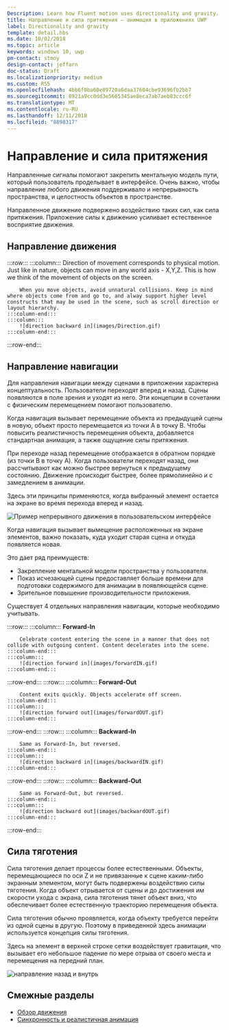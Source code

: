 ```yaml
---
Description: Learn how Fluent motion uses directionality and gravity.
title: Направление и сила притяжения — анимация в приложениях UWP
label: Directionality and gravity
template: detail.hbs
ms.date: 10/02/2018
ms.topic: article
keywords: windows 10, uwp
pm-contact: stmoy
design-contact: jeffarn
doc-status: Draft
ms.localizationpriority: medium
ms.custom: RS5
ms.openlocfilehash: 4bb6f0ba60e89720a6daa37604cbe93696fb2bb7
ms.sourcegitcommit: 8921a9cc0dd3e5665345ae8eca7ab7aeb83ccc6f
ms.translationtype: MT
ms.contentlocale: ru-RU
ms.lasthandoff: 12/11/2018
ms.locfileid: "8898317"
---
```

# <a name="directionality-and-gravity"></a>Направление и сила притяжения

Направленные сигналы помогают закрепить ментальную модель пути, который пользователь проделывает в интерфейсе. Очень важно, чтобы направление любого движения поддерживало и непрерывность пространства, и целостность объектов в пространстве.

Направленное движение подвержено воздействию таких сил, как сила притяжения. Приложение силы к движению усиливает естественное восприятие движения.

## <a name="direction-of-movement"></a>Направление движения

:::row:::
    :::column:::
        Direction of movement corresponds to physical motion. Just like in nature, objects can move in any world axis - X,Y,Z. This is how we think of the movement of objects on the screen.

        When you move objects, avoid unnatural collisions. Keep in mind where objects come from and go to, and alway support higher level constructs that may be used in the scene, such as scroll direction or layout hierarchy.
    :::column-end:::
    :::column:::
        ![direction backward in](images/Direction.gif)
    :::column-end:::
:::row-end:::

## <a name="direction-of-navigation"></a>Направление навигации

Для направления навигации между сценами в приложении характерна концептуальность. Пользователи переходят вперед и назад. Сцены появляются в поле зрения и уходят из него. Эти концепции в сочетании с физическим перемещением помогают пользователю.

Когда навигация вызывает перемещение объекта из предыдущей сцены в новую, объект просто перемещается из точки A в точку B. Чтобы повысить реалистичность перемещения объекта, добавляется стандартная анимация, а также ощущение силы притяжения.

При переходе назад перемещение отображается в обратном порядке (из точки B в точку A). Когда пользователи переходят назад, они рассчитывают как можно быстрее вернуться к предыдущему состоянию. Движение происходит быстрее, более прямолинейно и с замедлением в анимации.

Здесь эти принципы применяются, когда выбранный элемент остается на экране во время перехода вперед и назад.

![Пример непрерывного движения в пользовательском интерфейсе](images/continuous3.gif)

Когда навигация вызывает вымещение расположенных на экране элементов, важно показать, куда уходит старая сцена и откуда появляется новая.

Это дает ряд преимуществ:

- Закрепление ментальной модели пространства у пользователя.
- Показ исчезающей сцены предоставляет больше времени для подготовки содержимого для анимации в появляющейся сцене.
- Зрительное повышение производительности приложения.

Существует 4 отдельных направления навигации, которые необходимо учитывать.

:::row:::
    :::column:::
        **Forward-In**

        Celebrate content entering the scene in a manner that does not collide with outgoing content. Content decelerates into the scene.
    :::column-end:::
    :::column:::
        ![direction forward in](images/forwardIN.gif)
    :::column-end:::
:::row-end:::
:::row:::
    :::column:::
        **Forward-Out**

        Content exits quickly. Objects accelerate off screen.
    :::column-end:::
    :::column:::
        ![direction forward out](images/forwardOUT.gif)
    :::column-end:::
:::row-end:::
:::row:::
    :::column:::
        **Backward-In**

        Same as Forward-In, but reversed.
    :::column-end:::
    :::column:::
        ![direction backward in](images/backwardIN.gif)
    :::column-end:::
:::row-end:::
:::row:::
    :::column:::
        **Backward-Out**

        Same as Forward-Out, but reversed.
    :::column-end:::
    :::column:::
        ![direction backward out](images/backwardOUT.gif)
    :::column-end:::
:::row-end:::

## <a name="gravity"></a>Сила тяготения

Сила тяготения делает процессы более естественными. Объекты, перемещающиеся по оси Z и не привязанные к сцене каким-либо экранным элементом, могут быть подвержены воздействию силы тяготения. Когда объект отрывается от сцены и до достижения им скорости ухода с экрана, сила тяготения тянет объект вниз, что обеспечивает более естественную траекторию перемещения объекта.

Сила тяготения обычно проявляется, когда объекту требуется перейти из одной сцены в другую. Поэтому в приведенной здесь анимации используется концепция силы тяготения.

Здесь на элемент в верхней строке сетки воздействует гравитация, что вызывает его небольшое падение по мере отрыва от своего места и перемещения на передний план.

![направление назад и внутрь](images/continuity-photos.gif)

## <a name="related-articles"></a>Смежные разделы

- [Обзор движения](index.md)
- [Синхронность и реалистичная анимация](timing-and-easing.md)
